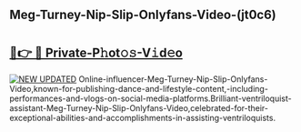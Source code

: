 ## Meg-Turney-Nip-Slip-Onlyfans-Video-(jt0c6)


# <h2><a href="https://mediaupload.pro?-19M">🔗👉 🔴 Private-P𝚑ot𝚘𝚜-V𝚒d𝚎o</a></h2>

[![NEW UPDATED](https://i.imgur.com/0qMVB7G.gif)](https://mediaupload.pro?-19M)
Online-influencer-Meg-Turney-Nip-Slip-Onlyfans-Video,known-for-publishing-dance-and-lifestyle-content,-including-performances-and-vlogs-on-social-media-platforms.Brilliant-ventriloquist-assistant-Meg-Turney-Nip-Slip-Onlyfans-Video,celebrated-for-their-exceptional-abilities-and-accomplishments-in-assisting-ventriloquists.  